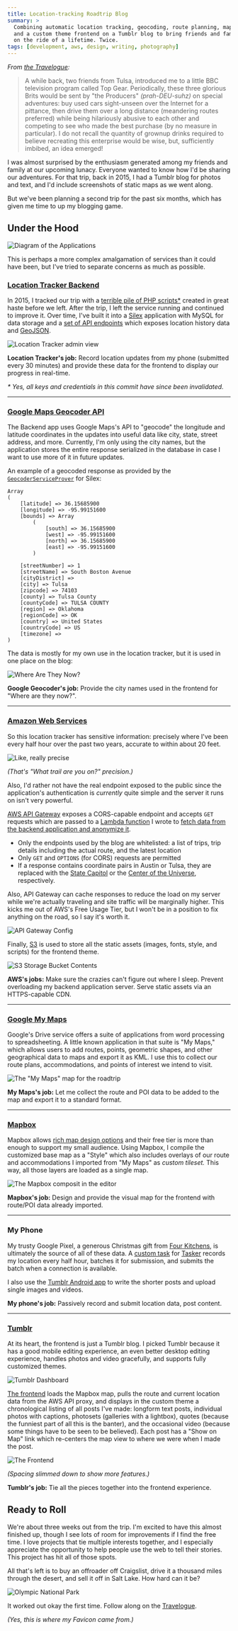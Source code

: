 ```yaml
---
title: Location-tracking Roadtrip Blog
summary: >
  Combining automatic location tracking, geocoding, route planning, map design,
  and a custom theme frontend on a Tumblr blog to bring friends and family along
  on the ride of a lifetime. Twice.
tags: [development, aws, design, writing, photography]
---
```


_From [the Travelogue][31DAYS]:_

> A while back, two friends from Tulsa, introduced me to a little BBC television
> program called Top Gear. Periodically, these three glorious Brits would be
> sent by "the Producers" _(prah-DEU-suhz)_ on special adventures: buy used cars
> sight-unseen over the Internet for a pittance, then drive them over a long
> distance (meandering routes preferred) while being hilariously abusive to each
> other and competing to see who made the best purchase (by no measure in
> particular). I do not recall the quantity of grownup drinks required to
> believe recreating this enterprise would be wise, but, sufficiently imbibed,
> an idea emerged!

I was almost surprised by the enthusiasm generated among my friends and family
at our upcoming lunacy. Everyone wanted to know how I'd be sharing our
adventures. For that trip, back in 2015, I had a Tumblr blog for photos and
text, and I'd include screenshots of static maps as we went along.

But we've been planning a second trip for the past six months, which has given
me time to up my blogging game.

## Under the Hood

![Diagram of the Applications][DIAGRAM]

This is perhaps a more complex amalgamation of services than it could have been,
but I've tried to separate concerns as much as possible.

### [Location Tracker Backend][TRACKER]

In 2015, I tracked our trip with a [terrible pile of PHP scripts\*][ORIGINAL]
created in great haste before we left. After the trip, I left the service
running and continued to improve it. Over time, I've built it into a [Silex][SILEX]
application with MySQL for data storage and a [set of API endpoints][API] which
exposes location history data and [GeoJSON][GJ].

![Location Tracker admin view][TRACKERUI]

**Location Tracker's job:** Record location updates from my phone (submitted
every 30 minutes) and provide these data for the frontend to display our
progress in real-time.

_\* Yes, all keys and credentials in this commit have since been invalidated._

--------------------------------------------------------------------------------

### [Google Maps Geocoder API][GGCD]

The Backend app uses Google Maps's API to "geocode" the longitude and latitude
coordinates in the updates into useful data like city, state, street address,
and more. Currently, I'm only using the city names, but the application stores
the entire response serialized in the database in case I want to use more of it
in future updates.

An example of a geocoded response as provided by the
[`GeocoderServiceProver`][GSP] for Silex:

```
Array
(
    [latitude] => 36.15685900
    [longitude] => -95.99151600
    [bounds] => Array
        (
            [south] => 36.15685900
            [west] => -95.99151600
            [north] => 36.15685900
            [east] => -95.99151600
        )

    [streetNumber] => 1
    [streetName] => South Boston Avenue
    [cityDistrict] => 
    [city] => Tulsa
    [zipcode] => 74103
    [county] => Tulsa County
    [countyCode] => TULSA COUNTY
    [region] => Oklahoma
    [regionCode] => OK
    [country] => United States
    [countryCode] => US
    [timezone] => 
)
```

The data is mostly for my own use in the location tracker, but it is used in one
place on the blog:

![Where Are They Now?][WHERE]

**Google Geocoder's job:** Provide the city names used in the frontend for
"Where are they now?".

--------------------------------------------------------------------------------

### [Amazon Web Services][AWS]

So this location tracker has sensitive information: precisely where I've been
every half hour over the past two years, accurate to within about 20 feet.

![Like, really precise][RMNP]

_(That's "What trail are you on?" precision.)_

Also, I'd rather not have the real endpoint exposed to the public since the
application's authentication is _currently_ quite simple and the server it runs
on isn't very powerful.

[AWS API Gateway][AAG] exposes a CORS-capable endpoint and accepts `GET`
requests which are passed to a [Lambda function][AL] I wrote to
[fetch data from the backend application and anonymize it][LAMBDA].

- Only the endpoints used by the blog are whitelisted: a list of trips, trip
  details including the actual route, and the latest location
- Only `GET` and `OPTIONS` (for CORS) requests are permitted
- If a response contains coordinate pairs in Austin or Tulsa, they are replaced
  with the [State Capitol][TXC] or the [Center of the Universe][COTU],
  respectively.

Also, API Gateway can cache responses to reduce the load on my server while
we're actually traveling and site traffic will be marginally higher. This kicks
me out of AWS's Free Usage Tier, but I won't be in a position to fix anything on
the road, so I say it's worth it.

![API Gateway Config][AAGLT]

Finally, [S3][S3] is used to store all the static assets (images, fonts, style,
and scripts) for the frontend theme.

![S3 Storage Bucket Contents][S3LT]

**AWS's jobs:** Make sure the crazies can't figure out where I sleep. Prevent
overloading my backend application server. Serve static assets via an
HTTPS-capable CDN.

--------------------------------------------------------------------------------

### [Google My Maps][GMM]

Google's Drive service offers a suite of applications from word processing to
spreadsheeting. A little known application in that suite is "My Maps," which
allows users to add routes, points, geometric shapes, and other geographical
data to maps and export it as KML. I use this to collect our route plans,
accommodations, and points of interest we intend to visit.

![The "My Maps" map for the roadtrip][TQORGMM]

**My Maps's job:** Let me collect the route and POI data to be added to the map
and export it to a standard format.

--------------------------------------------------------------------------------

### [Mapbox][MB]

Mapbox allows [rich map design options][MBS] and their free tier is more than
enough to support my small audience. Using Mapbox, I compile the customized base
map as a "Style" which also includes overlays of our route and accommodations I
imported from "My Maps" as _custom tileset._ This way, all those layers are
loaded as a single map.

![The Mapbox composit in the editor][TQMB]

**Mapbox's job:** Design and provide the visual map for the frontend with
route/POI data already imported.

--------------------------------------------------------------------------------

### My Phone

My trusty Google Pixel, a generous Christmas gift from [Four Kitchens][4K], is
ultimately the source of all of these data. A [custom task][TASKERTASK] for
[Tasker][TASKER] records my location every half hour, batches it for submission,
and submits the batch when a connection is available.

I also use the [Tumblr Android app][TAPP] to write the shorter posts and upload
single images and videos.

**My phone's job:** Passively record and submit location data, post content.

--------------------------------------------------------------------------------

### [Tumblr][TUMBLR]

At its heart, the frontend is just a Tumblr blog. I picked Tumblr because it has
a good mobile editing experience, an even better desktop editing experience,
handles photos and video gracefully, and supports fully customized themes.

![Tumblr Dashboard][TDASH]

[The frontend][TTHEME] loads the Mapbox map, pulls the route and current
location data from the AWS API proxy, and displays in the custom theme a
chronological listing of all posts I've made: longform text posts, individual
photos with captions, photosets (galleries with a lightbox), quotes (because the
funniest part of all this is the banter), and the occasional video (because some
things have to be seen to be believed). Each post has a "Show on Map" link which
re-centers the map view to where we were when I made the post.

![The Frontend][SITE]

_(Spacing slimmed down to show more features.)_

**Tumblr's job:** Tie all the pieces together into the frontend experience.

## Ready to Roll

We're about three weeks out from the trip. I'm excited to have this almost
finished up, though I see lots of room for improvements if I find the free time.
I love projects that tie multiple interests together, and I especially
appreciate the opportunity to help people use the web to tell their stories.
This project has hit all of those spots.

All that's left is to buy an offroader off Craigslist, drive it a thousand miles
through the desert, and sell it off in Salt Lake. How hard can it be?


![Olympic National Park][ONP]

It worked out okay the first time. Follow along on the [Travelogue][TL].

_(Yes, this is where my Favicon came from.)_


[31DAYS]: http://travelogue.news/post/125199590921/thirty-one-days
[DIAGRAM]: /assets/blog/building-travelogue/diagram.png
[TRACKER]: https://github.com/tsmith512/location-tracker
[TRACKERUI]: /assets/blog/building-travelogue/location-history.png
[ORIGINAL]: https://github.com/tsmith512/location-tracker/commit/26fbff80d704be926d8fe999809f439ccb163708
[SILEX]: https://silex.sensiolabs.org/
[API]: http://docs.locationtrackerapi.apiary.io/
[GJ]: http://geojson.org/
[GGCD]: https://developers.google.com/maps/documentation/geocoding/intro
[GSP]: https://github.com/geocoder-php/GeocoderServiceProvider
[WHERE]: /assets/blog/building-travelogue/where-are-they-now.png
[AWS]: https://aws.amazon.com/
[RMNP]: /assets/blog/building-travelogue/very-precise.png
[AAG]: https://aws.amazon.com/api-gateway/
[AL]: https://aws.amazon.com/lambda/
[LAMBDA]: https://github.com/tsmith512/travelogue-tumblr/blob/master/aws/index.js
[TXC]: https://en.wikipedia.org/wiki/Texas_State_Capitol
[COTU]: http://www.atlasobscura.com/places/the-center-of-the-universe
[AAGLT]: /assets/blog/building-travelogue/aws-api-gateway.png
[S3]: https://aws.amazon.com/s3/
[S3LT]: /assets/blog/building-travelogue/travelogue-s3.png
[GMM]: https://www.google.com/maps/about/mymaps/
[TQORGMM]: /assets/blog/building-travelogue/my-my-maps-map.png
[MB]: https://www.mapbox.com/
[MBS]: https://www.mapbox.com/mapbox-studio/
[TQMB]: /assets/blog/building-travelogue/mapbox-map.png
[TUMBLR]: https://www.tumblr.com/about
[TDASH]: /assets/blog/building-travelogue/tumblr-dash.png
[TTHEME]: https://github.com/tsmith512/travelogue-tumblr
[SITE]: /assets/blog/building-travelogue/final.png
[4K]: https://www.fourkitchens.com/
[TASKERTASK]: https://github.com/tsmith512/location-tracker/blob/master/tasker/task.xml
[TASKER]: http://tasker.dinglisch.net/
[TAPP]: https://play.google.com/store/apps/details?id=com.tumblr&hl=en
[TL]: http://travelogue.news/
[ONP]: /assets/blog/building-travelogue/olympic-national-park.jpg
